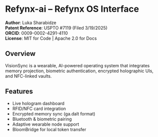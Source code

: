 # Refynx-ai – Refynx OS Interface

**Author**: Luka Sharabidze  
**Patent Reference**: USPTO #7119 (Filed 3/19/2025)  
**ORCID**: 0009-0002-4291-4110  
**License**: MIT for Code | Apache 2.0 for Docs

## Overview
VisionSync is a wearable, AI-powered operating system that integrates memory projection, biometric authentication, encrypted holographic UIs, and NFC-linked vaults.

## Features
- Live hologram dashboard
- RFID/NFC card integration
- Encrypted memory sync (ga.dalt format)
- Bluetooth & biometric pairing
- Adaptive wearable node support
- BloomBridge for local token transfer
